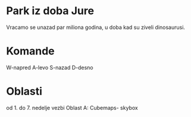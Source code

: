 # Park iz doba Jure
Vracamo se unazad par miliona godina, u doba kad su ziveli dinosaurusi. 

# Komande
W-napred
A-levo
S-nazad
D-desno

# Oblasti
od 1. do 7. nedelje vezbi 
Oblast A: Cubemaps- skybox


